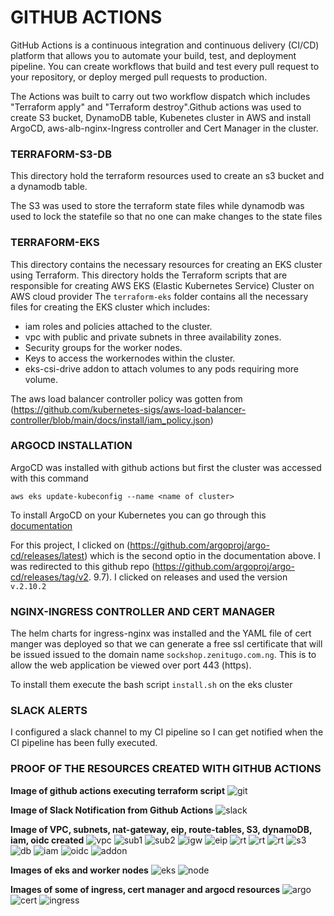 # GITHUB ACTIONS
GitHub Actions is a continuous integration and continuous delivery (CI/CD) platform that allows you to automate your build, test, and deployment pipeline. You can create workflows that build and test every pull request to your repository, or deploy merged pull requests to production.

The Actions was built to carry out two workflow dispatch which includes "Terraform apply" and "Terraform destroy".Github actions was used to create S3 bucket, DynamoDB table, Kubenetes cluster in AWS and install ArgoCD, aws-alb-nginx-Ingress controller and Cert Manager in the cluster.

### TERRAFORM-S3-DB
This directory hold the terraform resources used to create an s3 bucket and a dynamodb table.

The S3 was used to store the terraform state files while dynamodb was used to lock the statefile so that no one can make changes to the state files 

### TERRAFORM-EKS 
This directory contains the necessary resources for creating an EKS cluster using Terraform. This directory holds the Terraform scripts that are responsible for creating AWS EKS (Elastic Kubernetes Service) Cluster on AWS cloud provider
The `terraform-eks` folder contains all the necessary files for creating the EKS cluster which includes:
- iam roles and policies attached to the cluster.
- vpc with public and private subnets in three availability zones.
- Security groups for the worker nodes.
- Keys to access the workernodes within the cluster.
- eks-csi-drive addon to attach volumes to any pods requiring more volume.

The aws load balancer controller policy was gotten from (https://github.com/kubernetes-sigs/aws-load-balancer-controller/blob/main/docs/install/iam_policy.json)

### ARGOCD INSTALLATION
ArgoCD was installed with github actions but first the cluster was accessed with this command 

`aws eks update-kubeconfig --name <name of cluster>`

To install ArgoCD on your Kubernetes you can go through this [documentation](https://argo-cd.readthedocs.io/en/stable/getting_started/) 

For this project, I clicked on (https://github.com/argoproj/argo-cd/releases/latest) which is the second optio in the documentation above. I was redirected to this github repo (https://github.com/argoproj/argo-cd/releases/tag/v2.
9.7). I clicked on releases and used the version `v.2.10.2`

### NGINX-INGRESS CONTROLLER AND CERT MANAGER
The helm charts for ingress-nginx was installed and the YAML file of cert manger was deployed so that we can generate a free ssl certificate that will be issued issued to the domain name `sockshop.zenitugo.com.ng`. This is to allow the web application be viewed over port 443 (https).

To install them execute the bash script `install.sh` on the eks cluster

### SLACK ALERTS
I configured a slack channel to my CI pipeline so I can get notified when the CI pipeline has been fully executed.

### PROOF OF THE RESOURCES CREATED WITH GITHUB ACTIONS
**Image of github actions executing terraform script**
![git](./aws-images/githubactions.png)

**Image of Slack Notification from Github Actions**
![slack](./aws-images/github-slackalerts.png)

**Image of VPC, subnets, nat-gateway, eip, route-tables, S3, dynamoDB, iam, oidc created**
![vpc](./aws-images/vpc.png)
![sub1](./aws-images/subnet.png)
![sub2](./aws-images/nat.png)
![igw](./aws-images/igw.png)
![eip](./aws-images/elasticip.png)
![rt](./aws-images/routetable1.png)
![rt](./aws-images/routetable2.png)
![rt](./aws-images/routetable3.png)
![s3](./aws-images/s3.png)
![db](./aws-images/db-table.png)
![iam](./aws-images/iam.png)
![oidc](./aws-images/oidc.png)
![addon](./aws-images/ebs-csi-addon.png)


**Images of eks and worker nodes**
![eks](./aws-images/eks.png)
![node](./aws-images/nodes.png)


**Images of some of ingress, cert manager and argocd resources**
![argo](./aws-images/argocdresources.png)
![cert](./aws-images/cert1.png)
![ingress](./aws-images/ingress.png)
